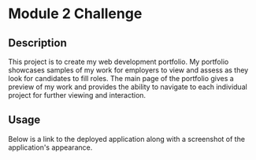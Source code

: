 # Module 2 Challenge

## Description

This project is to create my web development portfolio. My portfolio showcases samples of my work for employers to view and assess as they look for candidates to fill roles. The main page of the portfolio gives a preview of my work and provides the ability to navigate to each individual project for further viewing and interaction.

## Usage

Below is a link to the deployed application along with a screenshot of the application's appearance.